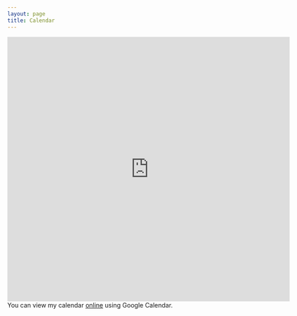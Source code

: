 ```yaml
---
layout: page
title: Calendar
---
```


<iframe class="calendar desktop" src="http://www.google.com/calendar/embed?showTitle=0&showCalendars=0&mode=WEEK&height=600&wkst=1&bgcolor=%23FFFFFF&src=mbmccormick%40gmail.com&color=%232952A3&src=gdrr4a02tucocbee66mng0rqqs%40group.calendar.google.com&color=%23AB8B00&ctz=America%2FNew_York" style=" border-width: 0;" width="640" height="600" frameborder="0" scrolling="no"></iframe>
<span class="calendar mobile">You can view my calendar <a href="http://www.google.com/calendar/embed?showTitle=0&showCalendars=0&mode=WEEK&height=600&wkst=1&bgcolor=%23FFFFFF&src=mbmccormick%40gmail.com&color=%232952A3&src=gdrr4a02tucocbee66mng0rqqs%40group.calendar.google.com&color=%23AB8B00&ctz=America%2FNew_York" target="_blank">online</a> using Google Calendar.
